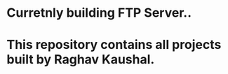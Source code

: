 # Curretnly building FTP Server..
# This repository contains all projects built by Raghav Kaushal. 
